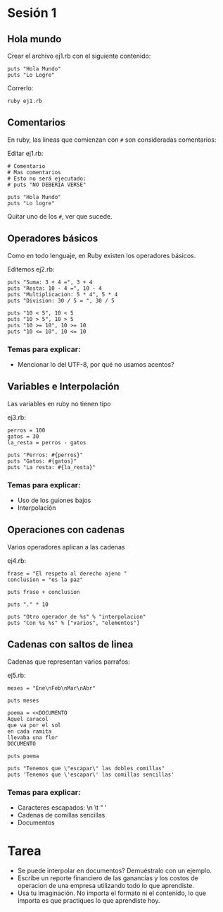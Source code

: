 # Sesión 1

## Hola mundo

Crear el archivo ej1.rb con el siguiente contenido:

    puts "Hola Mundo"
    puts "Lo Logre"

Correrlo:

    ruby ej1.rb

## Comentarios

En ruby, las lineas que comienzan con `#` son consideradas comentarios:

Editar ej1.rb:

    # Comentario
    # Mas comentarios
    # Esto no será ejecutado:
    # puts "NO DEBERIA VERSE"

    puts "Hola Mundo"
    puts "Lo logre"

Quitar uno de los `#`, ver que sucede.

## Operadores básicos

Como en todo lenguaje, en Ruby existen los operadores básicos.

Editemos ej2.rb:

    puts "Suma: 3 + 4 =", 3 + 4
    puts "Resta: 10 - 4 =", 10 - 4
    puts "Multiplicacion: 5 * 4", 5 * 4
    puts "Division: 30 / 5 = ", 30 / 5

    puts "10 < 5", 10 < 5
    puts "10 > 5", 10 > 5
    puts "10 >= 10", 10 >= 10
    puts "10 <= 10", 10 <= 10

### Temas para explicar:

* Mencionar lo del UTF-8, por qué no usamos acentos?

## Variables e Interpolación

Las variables en ruby no tienen tipo

ej3.rb:

    perros = 100
    gatos = 30
    la_resta = perros - gatos

    puts "Perros: #{perros}"
    puts "Gatos: #{gatos}"
    puts "La resta: #{la_resta}"

### Temas para explicar:

* Uso de los guiones bajos
* Interpolación

## Operaciones con cadenas

Varios operadores aplican a las cadenas

ej4.rb:

    frase = "El respeto al derecho ajeno "
    conclusion = "es la paz"

    puts frase + conclusion

    puts "." * 10

    puts "Otro operador de %s" % "interpolacion"
    puts "Con %s %s" % ["varios", "elementos"]

## Cadenas con saltos de linea

Cadenas que representan varios parrafos:

ej5.rb:

    meses = "Ene\nFeb\nMar\nAbr"

    puts meses

    poema = <<DOCUMENTO
    Aquel caracol
    que va por el sol
    en cada ramita
    llevaba una flor
    DOCUMENTO

    puts poema

    puts "Tenemos que \"escapar\" las dobles comillas"
    puts 'Tenemos que \'escapar\' las comillas sencillas'

### Temas para explicar:

* Caracteres escapados: \n \t \" \'
* Cadenas de comillas sencillas
* Documentos

# Tarea

* Se puede interpolar en documentos? Demuéstralo con un ejemplo.
* Escribe un reporte financiero de las ganancias y los costos de operacion de
  una empresa utilizando todo lo que aprendiste.
* Usa tu imaginación. No importa el formato ni el contenido, lo que importa
  es que practiques lo que aprendiste hoy.

